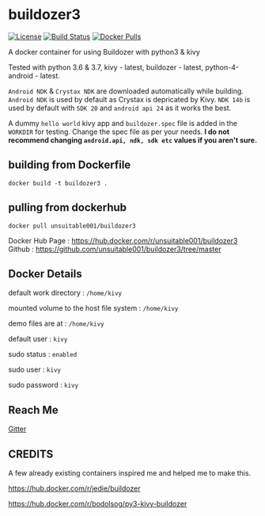 # buildozer3
[![License](https://img.shields.io/github/license/unsuitable001/buildozer3.svg?style=for-the-badge)](LICENSE)
[![Build Status](https://img.shields.io/travis/unsuitable001/buildozer3.svg?style=for-the-badge)](https://travis-ci.org/unsuitable001/buildozer3)
[![Docker Pulls](https://img.shields.io/docker/pulls/unsuitable001/buildozer3.svg?style=for-the-badge)](https://hub.docker.com/r/unsuitable001/buildozer3)


A docker container for using Buildozer with python3 &amp; kivy

Tested with python 3.6 & 3.7, kivy - latest, buildozer - latest, python-4-android - latest.

`Android NDK` & `Crystax NDK` are downloaded automatically while building.
`Android NDK` is used by default as Crystax is depricated by Kivy. `NDK 14b` is used by default with
`SDK 20` and `android api 24` as it works the best.

A dummy `hello world` kivy app and `buildozer.spec` file is added in the `WORKDIR` for testing.
Change the spec file as per your needs. **I do not recommend changing `android.api, ndk, sdk etc` values if you aren't sure.**

## building from Dockerfile

`docker build -t buildozer3 .`

## pulling from dockerhub

`docker pull unsuitable001/buildozer3`

Docker Hub Page : https://hub.docker.com/r/unsuitable001/buildozer3
Github : https://github.com/unsuitable001/buildozer3/tree/master

## Docker Details

default work directory : `/home/kivy`

mounted volume to the host file system : `/home/kivy`

demo files are at : `/home/kivy`

default user : `kivy`

sudo status : `enabled`

sudo user : `kivy`

sudo password : `kivy`

## Reach Me

[Gitter](https://gitter.im/unsuitable001)

## CREDITS

A few already existing containers inspired me and helped me to make this.

https://hub.docker.com/r/jedie/buildozer

https://hub.docker.com/r/bodolsog/py3-kivy-buildozer
